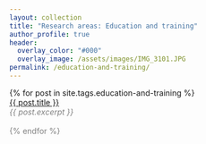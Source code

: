 ```yaml
---
layout: collection
title: "Research areas: Education and training"
author_profile: true
header:  
  overlay_color: "#000"
  overlay_image: /assets/images/IMG_3101.JPG
permalink: /education-and-training/
---
```

<!--
<p style="font-size:2em">Education and training</p>
-->
<dl>
  {% for post in site.tags.education-and-training %}
       <dt><a href="{{ post.url }}">{{ post.title }}</a></dt>
       <font color="gray"><em>{{ post.excerpt }}<br></em>
       <br>
  {% endfor %}
 
